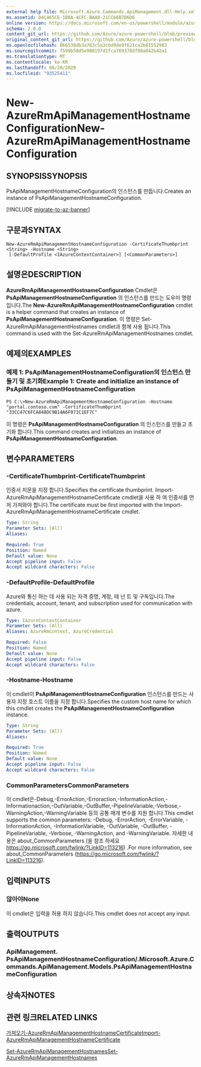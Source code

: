 ```yaml
---
external help file: Microsoft.Azure.Commands.ApiManagement.dll-Help.xml
ms.assetid: D4C465CE-1B8A-4CFC-BAA8-21CC66B7D6D6
online version: https://docs.microsoft.com/en-us/powershell/module/azurerm.apimanagement/new-azurermapimanagementhostnameconfiguration
schema: 2.0.0
content_git_url: https://github.com/Azure/azure-powershell/blob/preview/src/ResourceManager/ApiManagement/Commands.ApiManagement/help/New-AzureRmApiManagementHostnameConfiguration.md
original_content_git_url: https://github.com/Azure/azure-powershell/blob/preview/src/ResourceManager/ApiManagement/Commands.ApiManagement/help/New-AzureRmApiManagementHostnameConfiguration.md
ms.openlocfilehash: 066538db3a763c5a3c6d9de9f621ca2b81552983
ms.sourcegitcommit: f599b50d5e980197d1fca769378df90a842b42a1
ms.translationtype: MT
ms.contentlocale: ko-KR
ms.lasthandoff: 08/20/2020
ms.locfileid: "93525411"
---
```

# <span data-ttu-id="7bced-101">New-AzureRmApiManagementHostnameConfiguration</span><span class="sxs-lookup"><span data-stu-id="7bced-101">New-AzureRmApiManagementHostnameConfiguration</span></span>

## <span data-ttu-id="7bced-102">SYNOPSIS</span><span class="sxs-lookup"><span data-stu-id="7bced-102">SYNOPSIS</span></span>
<span data-ttu-id="7bced-103">PsApiManagementHostnameConfiguration의 인스턴스를 만듭니다.</span><span class="sxs-lookup"><span data-stu-id="7bced-103">Creates an instance of PsApiManagementHostnameConfiguration.</span></span>

[!INCLUDE [migrate-to-az-banner](../../includes/migrate-to-az-banner.md)]

## <span data-ttu-id="7bced-104">구문과</span><span class="sxs-lookup"><span data-stu-id="7bced-104">SYNTAX</span></span>

```
New-AzureRmApiManagementHostnameConfiguration -CertificateThumbprint <String> -Hostname <String>
 [-DefaultProfile <IAzureContextContainer>] [<CommonParameters>]
```

## <span data-ttu-id="7bced-105">설명은</span><span class="sxs-lookup"><span data-stu-id="7bced-105">DESCRIPTION</span></span>
<span data-ttu-id="7bced-106">**AzureRmApiManagementHostnameConfiguration** Cmdlet은 **PsApiManagementHostnameConfiguration** 의 인스턴스를 만드는 도우미 명령입니다.</span><span class="sxs-lookup"><span data-stu-id="7bced-106">The **New-AzureRmApiManagementHostnameConfiguration** cmdlet is a helper command that creates an instance of **PsApiManagementHostnameConfiguration**.</span></span>
<span data-ttu-id="7bced-107">이 명령은 Set-AzureRmApiManagementHostnames cmdlet과 함께 사용 됩니다.</span><span class="sxs-lookup"><span data-stu-id="7bced-107">This command is used with the Set-AzureRmApiManagementHostnames cmdlet.</span></span>

## <span data-ttu-id="7bced-108">예제의</span><span class="sxs-lookup"><span data-stu-id="7bced-108">EXAMPLES</span></span>

### <span data-ttu-id="7bced-109">예제 1: PsApiManagementHostnameConfiguration의 인스턴스 만들기 및 초기화</span><span class="sxs-lookup"><span data-stu-id="7bced-109">Example 1: Create and initialize an instance of PsApiManagementHostnameConfiguration</span></span>
```
PS C:\>New-AzureRmApiManagementHostnameConfiguration -Hostname "portal.contoso.com" -CertificateThumbprint "33CC47C6FCA848DC9B14A6F071C1EF7C"
```

<span data-ttu-id="7bced-110">이 명령은 **PsApiManagementHostnameConfiguration** 의 인스턴스를 만들고 초기화 합니다.</span><span class="sxs-lookup"><span data-stu-id="7bced-110">This command creates and initializes an instance of **PsApiManagementHostnameConfiguration**.</span></span>

## <span data-ttu-id="7bced-111">변수</span><span class="sxs-lookup"><span data-stu-id="7bced-111">PARAMETERS</span></span>

### <span data-ttu-id="7bced-112">-CertificateThumbprint</span><span class="sxs-lookup"><span data-stu-id="7bced-112">-CertificateThumbprint</span></span>
<span data-ttu-id="7bced-113">인증서 지문을 지정 합니다.</span><span class="sxs-lookup"><span data-stu-id="7bced-113">Specifies the certificate thumbprint.</span></span>
<span data-ttu-id="7bced-114">Import-AzureRmApiManagementHostnameCertificate cmdlet을 사용 하 여 인증서를 먼저 가져와야 합니다.</span><span class="sxs-lookup"><span data-stu-id="7bced-114">The certificate must be first imported with the Import-AzureRmApiManagementHostnameCertificate cmdlet.</span></span>

```yaml
Type: String
Parameter Sets: (All)
Aliases: 

Required: True
Position: Named
Default value: None
Accept pipeline input: False
Accept wildcard characters: False
```

### <span data-ttu-id="7bced-115">-DefaultProfile</span><span class="sxs-lookup"><span data-stu-id="7bced-115">-DefaultProfile</span></span>
<span data-ttu-id="7bced-116">Azure와 통신 하는 데 사용 되는 자격 증명, 계정, 테 넌 트 및 구독입니다.</span><span class="sxs-lookup"><span data-stu-id="7bced-116">The credentials, account, tenant, and subscription used for communication with azure.</span></span>
 
```yaml
Type: IAzureContextContainer
Parameter Sets: (All)
Aliases: AzureRmContext, AzureCredential

Required: False
Position: Named
Default value: None
Accept pipeline input: False
Accept wildcard characters: False
```

### <span data-ttu-id="7bced-117">-Hostname</span><span class="sxs-lookup"><span data-stu-id="7bced-117">-Hostname</span></span>
<span data-ttu-id="7bced-118">이 cmdlet이 **PsApiManagementHostnameConfiguration** 인스턴스를 만드는 사용자 지정 호스트 이름을 지정 합니다.</span><span class="sxs-lookup"><span data-stu-id="7bced-118">Specifies the custom host name for which this cmdlet creates the **PsApiManagementHostnameConfiguration** instance.</span></span>

```yaml
Type: String
Parameter Sets: (All)
Aliases: 

Required: True
Position: Named
Default value: None
Accept pipeline input: False
Accept wildcard characters: False
```

### <span data-ttu-id="7bced-119">CommonParameters</span><span class="sxs-lookup"><span data-stu-id="7bced-119">CommonParameters</span></span>
<span data-ttu-id="7bced-120">이 cmdlet은-Debug,-ErrorAction,-Erroraction,-InformationAction,-Informationaction,-OutVariable,-OutBuffer,-PipelineVariable,-Verbose,-WarningAction,-WarningVariable 등의 공통 매개 변수를 지원 합니다.</span><span class="sxs-lookup"><span data-stu-id="7bced-120">This cmdlet supports the common parameters: -Debug, -ErrorAction, -ErrorVariable, -InformationAction, -InformationVariable, -OutVariable, -OutBuffer, -PipelineVariable, -Verbose, -WarningAction, and -WarningVariable.</span></span> <span data-ttu-id="7bced-121">자세한 내용은 about_CommonParameters (을 참조 하세요 https://go.microsoft.com/fwlink/?LinkID=113216) .</span><span class="sxs-lookup"><span data-stu-id="7bced-121">For more information, see about_CommonParameters (https://go.microsoft.com/fwlink/?LinkID=113216).</span></span>

## <span data-ttu-id="7bced-122">입력</span><span class="sxs-lookup"><span data-stu-id="7bced-122">INPUTS</span></span>

### <span data-ttu-id="7bced-123">않아야</span><span class="sxs-lookup"><span data-stu-id="7bced-123">None</span></span>
<span data-ttu-id="7bced-124">이 cmdlet은 입력을 허용 하지 않습니다.</span><span class="sxs-lookup"><span data-stu-id="7bced-124">This cmdlet does not accept any input.</span></span>

## <span data-ttu-id="7bced-125">출력</span><span class="sxs-lookup"><span data-stu-id="7bced-125">OUTPUTS</span></span>

### <span data-ttu-id="7bced-126">ApiManagement. PsApiManagementHostnameConfiguration/.</span><span class="sxs-lookup"><span data-stu-id="7bced-126">Microsoft.Azure.Commands.ApiManagement.Models.PsApiManagementHostnameConfiguration</span></span>

## <span data-ttu-id="7bced-127">상속자</span><span class="sxs-lookup"><span data-stu-id="7bced-127">NOTES</span></span>

## <span data-ttu-id="7bced-128">관련 링크</span><span class="sxs-lookup"><span data-stu-id="7bced-128">RELATED LINKS</span></span>

[<span data-ttu-id="7bced-129">가져오기-AzureRmApiManagementHostnameCertificate</span><span class="sxs-lookup"><span data-stu-id="7bced-129">Import-AzureRmApiManagementHostnameCertificate</span></span>](./Import-AzureRmApiManagementHostnameCertificate.md)

[<span data-ttu-id="7bced-130">Set-AzureRmApiManagementHostnames</span><span class="sxs-lookup"><span data-stu-id="7bced-130">Set-AzureRmApiManagementHostnames</span></span>](./Set-AzureRmApiManagementHostnames.md)


